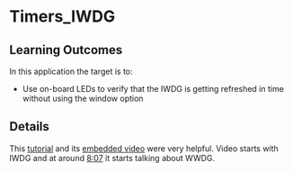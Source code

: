 # Timers_IWDG

## Learning Outcomes
In this application the target is to:
- Use on-board LEDs to verify that the IWDG is getting refreshed in time without using the window option

## Details
This [tutorial](https://controllerstech.com/iwdg-and-wwdg-in-stm32/) and its [embedded video](https://www.youtube.com/watch?v=AelNsnpfbcM) were very helpful. Video starts with IWDG and at around [8:07](https://youtu.be/AelNsnpfbcM?t=488) it starts talking about WWDG.
